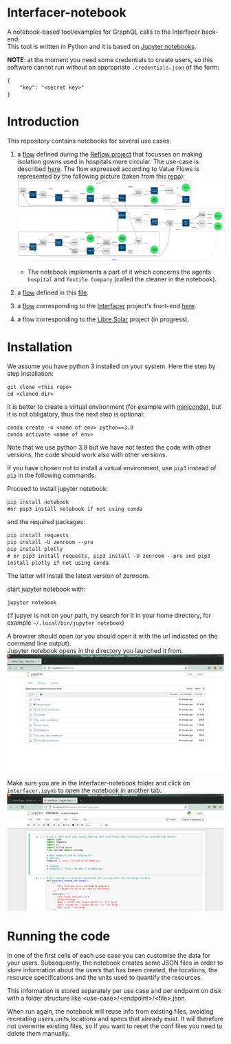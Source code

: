 # Interfacer-notebook
A notebook-based tool/examples for GraphQL calls to the Interfacer back-end.  
This tool is written in Python and it is based on [Jupyter notebooks](https://jupyter.org/).

**NOTE**: at the moment you need some credentials to create users, so this software cannot run without an appropriate `.credentials.json` of the form:
```
{
    "key": "<secret key>"
}
```
# Introduction
This repository contains notebooks for several use cases: 
1. a [flow](https://github.com/interfacerproject/Interfacer-notebook/blob/main/isogowns.ipynb) defined during the [Reflow project](https://reflowproject.eu/) that focusses on making isolation gowns used in hospitals more circular. The use-case is described [here](https://reflowproject.eu/blog/the-development-of-circular-isolation-gowns-a-case-study/). The flow expressed according to Value Flows is represented by the following picture (taken from this [repo](https://github.com/reflow-project/Amsterdam-pilot/tree/main/graphviz)):
![Isolation Gowns Value Flows](/img/isogowns.png?raw=true "Isolation Gowns Value Flows")

    - The notebook implements a part of it which concerns the agents `hospital` and `Textile Company` (called the cleaner in the notebook).
2. a [flow](https://github.com/interfacerproject/Interfacer-notebook/blob/main/gownshirt.ipynb) defined in this [file](https://github.com/interfacerproject/Interfacer-notebook/blob/main/gownshirt_flow.1.1.txt).
3. a [flow](https://github.com/interfacerproject/Interfacer-notebook/blob/main/IFUsersFlows.ipynb) corresponding to the [Interfacer](https://www.interfacerproject.eu/) project's front-end [here](https://interfacer-gui-staging.dyne.org/).
4. a flow corresponding to the [Libre Solar](https://libre.solar/) project (in progress).

# Installation
We assume you have python 3 installed on your system. Here the step by step installation:

```
git clone <this repo>
cd <cloned dir>
```
It is better to create a virtual environment (for example with [miniconda](https://docs.conda.io/en/latest/miniconda.html)), but it is not obligatory, thus the next step is optional:
```
conda create -n <name of env> python==3.9
conda activate <name of env>
```
Note that we use python 3.9 but we have not tested the code with other versions, the code should work also with other versions.  

If you have chosen not to install a virtual environment, use `pip3` instead of `pip` in the following commands.  

Proceed to install jupyter notebook:
```
pip install notebook
#or pip3 install notebook if not using conda
```
 and the required packages:
 ```
 pip install requests
 pip install -U zenroom --pre
 pip install plotly
 # or pip3 install requests, pip3 install -U zenroom --pre and pip3 install plotly if not using conda
 
 ```
The latter will install the latest version of zenroom.
 
start jupyter notebook with:
```
jupyter notebook
```
(if jupyer is not on your path, try search for it in your home directory, for example `~/.local/bin/jupyter notebook`)  

A browser should open (or you should open it with the url indicated on the command line output).  
Jupyter notebook opens in the directory you launched it from.  
![Notebook homepage](/img/homepage.png?raw=true "Notebook homepage")  

Make sure you are in the Interfacer-notebook folder and click on `interfacer.ipynb` to open the notebook in another tab.  
![notebook](/img/notebook.png?raw=true "Notebook start of page")  

# Running the code
In one of the first cells of each use case you can customise the data for your users. Subsequently, the notebook creates some JSON files in order to store information about the users that has been created, the locations, the resource specifications and the units used to quantify the resources.

This information is stored separately per use case and per endpoint on disk with a folder structure like \<use-case\>/\<endpoint\>/\<file\>.json.

When run again, the notebook will reuse info from existing files, avoiding recreating users,units,locations and specs that already exist. It will therefore not overwrite existing files, so if you want to reset the conf files you need to delete them manually.
